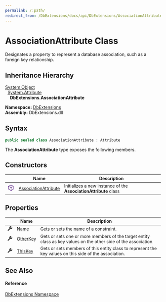 ```yaml
---
permalink: /:path/
redirect_from: /DbExtensions/docs/api/DbExtensions/AssociationAttribute/
---
```


AssociationAttribute Class
==========================
Designates a property to represent a database association, such as a foreign key relationship.


Inheritance Hierarchy
---------------------
[System.Object][1]  
  [System.Attribute][2]  
    **DbExtensions.AssociationAttribute**  
  
**Namespace:** [DbExtensions][3]  
**Assembly:** DbExtensions.dll

Syntax
------

```csharp
public sealed class AssociationAttribute : Attribute
```

The **AssociationAttribute** type exposes the following members.


Constructors
------------

|                  | Name                      | Description                                                      |
| ---------------- | ------------------------- | ---------------------------------------------------------------- |
| ![Public method] | [AssociationAttribute][4] | Initializes a new instance of the **AssociationAttribute** class |


Properties
----------

|                    | Name          | Description                                                                                                     |
| ------------------ | ------------- | --------------------------------------------------------------------------------------------------------------- |
| ![Public property] | [Name][5]     | Gets or sets the name of a constraint.                                                                          |
| ![Public property] | [OtherKey][6] | Gets or sets one or more members of the target entity class as key values on the other side of the association. |
| ![Public property] | [ThisKey][7]  | Gets or sets members of this entity class to represent the key values on this side of the association.          |


See Also
--------

#### Reference
[DbExtensions Namespace][3]  

[1]: https://learn.microsoft.com/dotnet/api/system.object
[2]: https://learn.microsoft.com/dotnet/api/system.attribute
[3]: ../README.md
[4]: _ctor.md
[5]: Name.md
[6]: OtherKey.md
[7]: ThisKey.md
[Public method]: ../../icons/pubmethod.svg "Public method"
[Public property]: ../../icons/pubproperty.svg "Public property"